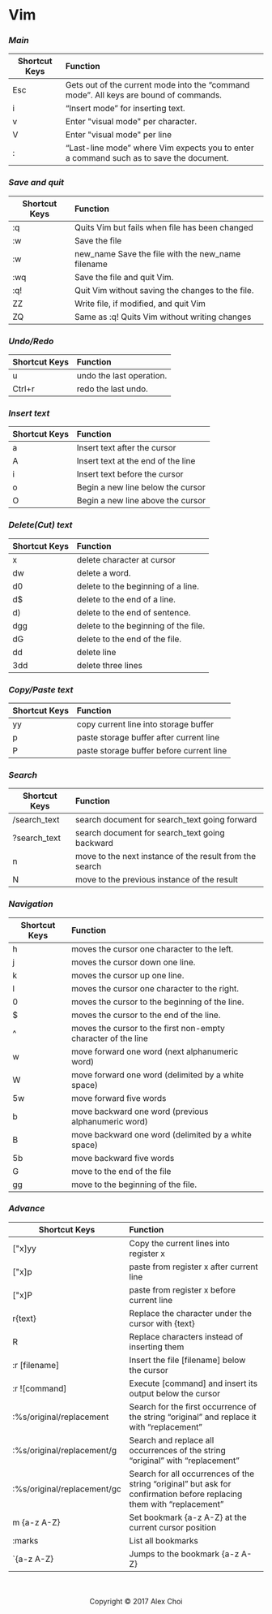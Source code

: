 # Vim

### *Main*

| Shortcut Keys   |      Function      |
|-----------------|:-------------------|
| Esc   | Gets out of the current mode into the “command mode”. All keys are bound of commands. |
| i     | “Insert mode” for inserting text. |
| v     | Enter "visual mode" per character. |
| V     | Enter "visual mode" per line
| :     | “Last-line mode” where Vim expects you to enter a command such as to save the document.|

### *Save and quit*

| Shortcut Keys   |      Function      |
|-----------------|:-------------------|
|:q	    |Quits Vim but fails when file has been changed         |
|:w	    |Save the file|
|:w     |new_name	Save the file with the new_name filename|
|:wq	|Save the file and quit Vim.|
|:q!	|Quit Vim without saving the changes to the file.|
|ZZ	    |Write file, if modified, and quit Vim|
|ZQ	    |Same as :q! Quits Vim without writing changes|

### *Undo/Redo*

| Shortcut Keys   |      Function      |
|-----------------|:-------------------|
|u	    |undo the last operation.
|Ctrl+r	|redo the last undo.

### *Insert text*

| Shortcut Keys   |      Function      |
|-----------------|:-------------------|
|a	    |Insert text after the cursor|
|A	    |Insert text at the end of the line|
|i	    |Insert text before the cursor|
|o	    |Begin a new line below the cursor|
|O	    |Begin a new line above the cursor|

### *Delete(Cut) text*

| Shortcut Keys   |      Function      |
|-----------------|:-------------------|
|x	    |delete character at cursor|
|dw	    |delete a word.|
|d0	    |delete to the beginning of a line.|
|d$	    |delete to the end of a line.|
|d)	    |delete to the end of sentence.|
|dgg	|delete to the beginning of the file.|
|dG	    |delete to the end of the file.|
|dd	    |delete line|
|3dd	|delete three lines|

### *Copy/Paste text*

| Shortcut Keys   |      Function      |
|-----------------|:-------------------|
|yy	    |copy current line into storage buffer|
|p	    |paste storage buffer after current line|
|P	    |paste storage buffer before current line|

### *Search*

| Shortcut Keys   |      Function      |
|-----------------|:-------------------|
|/search_text	|search document for search_text going forward|
|?search_text	|search document for search_text going backward|
|n          	|move to the next instance of the result from the search|
|N	            |move to the previous instance of the result|

### *Navigation*

| Shortcut Keys   |      Function      |
|-----------------|:-------------------|
|h	    |moves the cursor one character to the left.|
|j	    |moves the cursor down one line.|
|k 	    |moves the cursor up one line.|
|l	    |moves the cursor one character to the right.|
|0	    |moves the cursor to the beginning of the line.|
|$	    |moves the cursor to the end of the line.|
|^	    |moves the cursor to the first non-empty character of the line|
|w	    |move forward one word (next alphanumeric word)|
|W	    |move forward one word (delimited by a white space)|
|5w	    |move forward five words|
|b	    |move backward one word (previous alphanumeric word)|
|B	    |move backward one word (delimited by a white space)|
|5b	    |move backward five words|
|G	    |move to the end of the file|
|gg	    |move to the beginning of the file.|

### *Advance*

| Shortcut Keys   |      Function      |
|-----------------|:-------------------|
|["x]yy	                        |Copy the current lines into register x|
|["x]p                      	|paste from register x after current line|
|["x]P	                        |paste from register x before current line|
|r{text}	                    |Replace the character under the cursor with {text}|
|R	                            |Replace characters instead of inserting them|
|:r [filename]	                |Insert the file [filename] below the cursor|
|:r ![command]	                |Execute [command] and insert its output below the cursor|
|:%s/original/replacement	    |Search for the first occurrence of the string “original” and replace it with “replacement”|
|:%s/original/replacement/g	    |Search and replace all occurrences of the string “original” with “replacement”|
|:%s/original/replacement/gc	|Search for all occurrences of the string “original” but ask for confirmation before replacing them with “replacement”|
|m {a-z A-Z}	                |Set bookmark {a-z A-Z} at the current cursor position|
|:marks	                        |List all bookmarks|
|`{a-z A-Z}	                    |Jumps to the bookmark {a-z A-Z}|

<!-- anchor -->

<center>
<br><br>
Copyright © 2017 Alex Choi
</center>